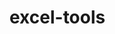 <!--
SPDX-FileCopyrightText: 2024 grow platform GmbH

SPDX-License-Identifier: MIT
-->

# excel-tools

```{include} excel-tools.txt
```
